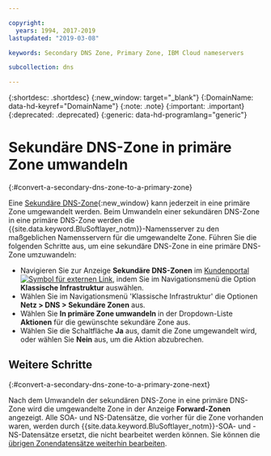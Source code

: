 ```yaml
---

copyright:
  years: 1994, 2017-2019
lastupdated: "2019-03-08"

keywords: Secondary DNS Zone, Primary Zone, IBM Cloud nameservers

subcollection: dns

---
```



{:shortdesc: .shortdesc}
{:new_window: target="_blank"}
{:DomainName: data-hd-keyref="DomainName"}
{:note: .note}
{:important: .important}
{:deprecated: .deprecated}
{:generic: data-hd-programlang="generic"}

# Sekundäre DNS-Zone in primäre Zone umwandeln
{:#convert-a-secondary-dns-zone-to-a-primary-zone}

Eine [Sekundäre DNS-Zone](/docs/infrastructure/dns?topic=dns-add-a-secondary-dns-zone){:new_window} kann jederzeit in eine primäre Zone umgewandelt werden. Beim Umwandeln einer sekundären DNS-Zone in eine primäre DNS-Zone werden die {{site.data.keyword.BluSoftlayer_notm}}-Namensserver zu den maßgeblichen Namensservern für die umgewandelte Zone. Führen Sie die folgenden Schritte aus, um eine sekundäre DNS-Zone in eine primäre DNS-Zone umzuwandeln:

* Navigieren Sie zur Anzeige **Sekundäre DNS-Zonen** im [Kundenportal ![Symbol für externen Link](../../icons/launch-glyph.svg "Symbol für externen Link")](https://{DomainName}/), indem Sie im Navigationsmenü die Option **Klassische Infrastruktur** auswählen. 
* Wählen Sie im Navigationsmenü 'Klassische Infrastruktur' die Optionen **Netz > DNS > Sekundäre Zonen** aus.
* Wählen Sie **In primäre Zone umwandeln** in der Dropdown-Liste **Aktionen** für die gewünschte sekundäre Zone aus.
* Wählen Sie die Schaltfläche **Ja** aus, damit die Zone umgewandelt wird, oder wählen Sie **Nein** aus, um die Aktion abzubrechen.

## Weitere Schritte
{:#convert-a-secondary-dns-zone-to-a-primary-zone-next}

Nach dem Umwandeln der sekundären DNS-Zone in eine primäre DNS-Zone wird die umgewandelte Zone in der Anzeige **Forward-Zonen** angezeigt. Alle SOA- und NS-Datensätze, die vorher für die Zone vorhanden waren, werden durch {{site.data.keyword.BluSoftlayer_notm}}-SOA- und -NS-Datensätze ersetzt, die nicht bearbeitet werden können. Sie können die [übrigen Zonendatensätze weiterhin bearbeiten](/docs/infrastructure/dns?topic=dns-edit-a-dns-zone-record).

